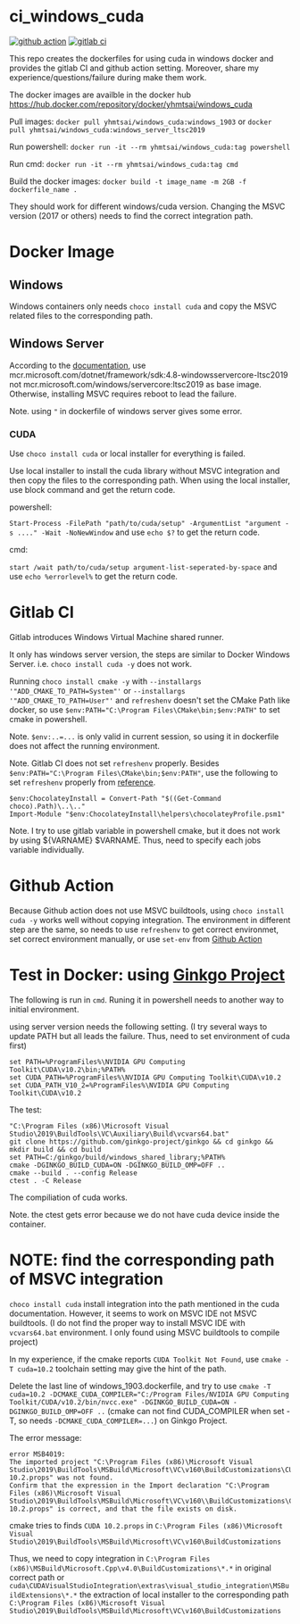 # ci_windows_cuda
[![github action](https://github.com/yhmtsai/ci_windows_cuda/workflows/windows-build/badge.svg)](https://github.com/yhmtsai/ci_windows_cuda/actions?query=workflow%3Awindows-build)
[![gitlab ci](https://gitlab.com/yhmtsai/ci_windows_cuda/badges/master/pipeline.svg)](https://gitlab.com/yhmtsai/ci_windows_cuda/pipelines)

This repo creates the dockerfiles for using cuda in windows docker and provides the gitlab CI and github action setting. Moreover, share my experience/questions/failure during make them work.

The docker images are availble in the docker hub https://hub.docker.com/repository/docker/yhmtsai/windows_cuda

Pull images:
`docker pull yhmtsai/windows_cuda:windows_1903` or `docker pull yhmtsai/windows_cuda:windows_server_ltsc2019`

Run powershell:
`docker run -it --rm yhmtsai/windows_cuda:tag powershell`

Run cmd:
`docker run -it --rm yhmtsai/windows_cuda:tag cmd`

Build the docker images:
`docker build -t image_name -m 2GB -f dockerfile_name .`

They should work for different windows/cuda version. Changing the MSVC version (2017 or others) needs to find the correct integration path.
# Docker Image
## Windows
Windows containers only needs `choco install cuda` and copy the MSVC related files to the corresponding path.
## Windows Server
According to the [documentation](https://docs.microsoft.com/en-us/visualstudio/install/build-tools-container?view=vs-2019), use mcr.microsoft.com/dotnet/framework/sdk:4.8-windowsservercore-ltsc2019 not mcr.microsoft.com/windows/servercore:ltsc2019 as base image. Otherwise, installing MSVC requires reboot to lead the failure.

Note. using `"` in dockerfile of windows server gives some error.
### CUDA
Use `choco install cuda` or local installer for everything is failed.

Use local installer to install the cuda library without MSVC integration and then copy the files to the corresponding path.
When using the local installer, use block command and get the return code.

powershell:

`Start-Process -FilePath "path/to/cuda/setup" -ArgumentList "argument -s ...." -Wait -NoNewWindow` and use `echo $?` to get the return code.

cmd:

`start /wait path/to/cuda/setup argument-list-seperated-by-space` and use `echo %errorlevel%` to get the return code.

# Gitlab CI
Gitlab introduces Windows Virtual Machine shared runner.

It only has windows server version, the steps are similar to Docker Windows Server. i.e. `choco install cuda -y` does not work.

Running `choco install cmake -y` with `--installargs '"ADD_CMAKE_TO_PATH=System"'` or `--installargs '"ADD_CMAKE_TO_PATH=User"'` and `refreshenv` doesn't set the CMake Path like docker, so use `$env:PATH="C:\Program Files\CMake\bin;$env:PATH"` to set cmake in powershell.

Note. `$env:..=...` is only valid in current session, so using it in dockerfile does not affect the running environment.

Note. Gitlab CI does not set `refreshenv` properly. Besides `$env:PATH="C:\Program Files\CMake\bin;$env:PATH"`, use the following to set `refreshenv` properly from [reference](https://stackoverflow.com/questions/46758437/how-to-refresh-the-environment-of-a-powershell-session-after-a-chocolatey-instal).
```
$env:ChocolateyInstall = Convert-Path "$((Get-Command choco).Path)\..\.."   
Import-Module "$env:ChocolateyInstall\helpers\chocolateyProfile.psm1"
```

Note. I try to use gitlab variable in powershell cmake, but it does not work by using ${VARNAME} $VARNAME. Thus, need to specify each jobs variable individually.

# Github Action
Because Github action does not use MSVC buildtools, using `choco install cuda -y` works well without copying integration.
The environment in different step are the same, so needs to use `refreshenv` to get correct environmet, set correct environment manually, or use `set-env` from [Github Action](https://help.github.com/en/actions/reference/development-tools-for-github-actions#set-an-environment-variable-set-env)


# Test in Docker: using [Ginkgo Project](https://github.com/ginkgo-project/ginkgo)
The following is run in `cmd`. Runing it in powershell needs to another way to initial environment.

using server version needs the following setting. (I try several ways to update PATH but all leads the failure. Thus, need to set environment of cuda first)
```
set PATH=%ProgramFiles%\NVIDIA GPU Computing Toolkit\CUDA\v10.2\bin;%PATH%
set CUDA_PATH=%ProgramFiles%\NVIDIA GPU Computing Toolkit\CUDA\v10.2
set CUDA_PATH_V10_2=%ProgramFiles%\NVIDIA GPU Computing Toolkit\CUDA\v10.2
```

The test:
```
"C:\Program Files (x86)\Microsoft Visual Studio\2019\BuildTools\VC\Auxiliary\Build\vcvars64.bat"
git clone https://github.com/ginkgo-project/ginkgo && cd ginkgo && mkdir build && cd build
set PATH=C:/ginkgo/build/windows_shared_library;%PATH%
cmake -DGINKGO_BUILD_CUDA=ON -DGINKGO_BUILD_OMP=OFF ..
cmake --build . --config Release
ctest . -C Release
```

The compiliation of cuda works.

Note. the ctest gets error because we do not have cuda device inside the container.

# NOTE: find the corresponding path of MSVC integration
`choco install cuda` install integration into the path mentioned in the cuda documentation. However, it seems to work on MSVC IDE not MSVC buildtools. (I do not find the proper way to install MSVC IDE with `vcvars64.bat` environment. I only found using MSVC buildtools to compile project)

In my experience, if the cmake reports `CUDA Toolkit Not Found`, use `cmake -T cuda=10.2` toolchain setting may give the hint of the path.

Delete the last line of windows_1903.dockerfile, and try to use `cmake -T cuda=10.2 -DCMAKE_CUDA_COMPILER="C:/Program Files/NVIDIA GPU Computing Toolkit/CUDA/v10.2/bin/nvcc.exe" -DGINKGO_BUILD_CUDA=ON -DGINKGO_BUILD_OMP=OFF ..` (cmake can not find CUDA_COMPILER when set -T, so needs `-DCMAKE_CUDA_COMPILER=...`) on Ginkgo Project.

The error message:
```
error MSB4019:
The imported project "C:\Program Files (x86)\Microsoft Visual Studio\2019\BuildTools\MSBuild\Microsoft\VC\v160\BuildCustomizations\CUDA 10.2.props" was not found.
Confirm that the expression in the Import declaration "C:\Program Files (x86)\Microsoft Visual Studio\2019\BuildTools\MSBuild\Microsoft\VC\v160\\BuildCustomizations\CUDA 10.2.props" is correct, and that the file exists on disk.
```

cmake tries to finds `CUDA 10.2.props` in `C:\Program Files (x86)\Microsoft Visual Studio\2019\BuildTools\MSBuild\Microsoft\VC\v160\BuildCustomizations`

Thus, we need to copy integration in `C:\Program Files (x86)\MSBuild\Microsoft.Cpp\v4.0\BuildCustomizations\*.*` in original correct path or `cuda\CUDAVisualStudioIntegration\extras\visual_studio_integration\MSBuildExtensions\*.*` the extraction of local installer to the corresponding path `C:\Program Files (x86)\Microsoft Visual Studio\2019\BuildTools\MSBuild\Microsoft\VC\v160\BuildCustomizations`

